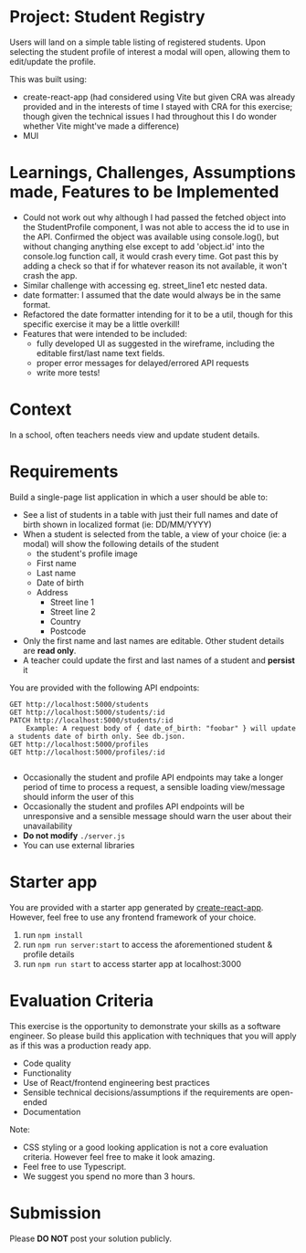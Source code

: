 # Project: Student Registry
Users will land on a simple table listing of registered students. Upon selecting the student profile of interest a modal will open, allowing them to edit/update the profile. 

This was built using:
- create-react-app (had considered using Vite but given CRA was already provided and in the interests of time I stayed with CRA for this exercise; though given the technical issues I had throughout this I do wonder whether Vite might've made a difference)
- MUI

# Learnings, Challenges, Assumptions made, Features to be Implemented
- Could not work out why although I had passed the fetched object into the StudentProfile component, I was not able to access the id to use in the API. Confirmed the object was available using console.log(), but without changing anything else except to add 'object.id' into the console.log function call, it would crash every time. Got past this by adding a check so that if for whatever reason its not available, it won't crash the app. 
- Similar challenge with accessing eg. street_line1 etc nested data.
- date formatter: I assumed that the date would always be in the same format. 
- Refactored the date formatter intending for it to be a util, though for this specific exercise it may be a little overkill!
- Features that were intended to be included: 
    - fully developed UI as suggested in the wireframe, including the editable first/last name text fields. 
    - proper error messages for delayed/errored API requests
    - write more tests! 


# Context
In a school, often teachers needs view and update student details.

# Requirements
Build a single-page list application in which a user should be able to:

- See a list of students in a table with just their full names and date of birth shown in localized format (ie: DD/MM/YYYY)
- When a student is selected from the table,  a view of your choice (ie: a modal) will show the following details of the student
    - the student's profile image
    - First name
    - Last name
    - Date of birth
    - Address
        - Street line 1
        - Street line 2
        - Country
        - Postcode
- Only the first name and last names are editable. Other student details are **read only**.
- A teacher could update the first and last names of a student and **persist** it

You are provided with the following API endpoints:
```
GET http://localhost:5000/students
GET http://localhost:5000/students/:id
PATCH http://localhost:5000/students/:id    
    Example: A request body of { date_of_birth: "foobar" } will update a students date of birth only. See db.json. 
GET http://localhost:5000/profiles
GET http://localhost:5000/profiles/:id
    
```
- Occasionally the student and profile API endpoints may take a longer period of time to process a request, a sensible loading view/message should inform the user of this  
- Occasionally the student and profiles API endpoints will be unresponsive and a sensible message should warn the user about their unavailability  
- **Do not modify** `./server.js`  
- You can use external libraries  

# Starter app
You are provided with a starter app generated by [create-react-app](https://reactjs.org/docs/create-a-new-react-app.html).
However, feel free to use any frontend framework of your choice.

1. run `npm install`
2. run `npm run server:start` to access the aforementioned student & profile details
3. run `npm run start` to access starter app at localhost:3000

# Evaluation Criteria
This exercise is the opportunity to demonstrate your skills as a software engineer. So please build this application with techniques that you will apply as if this was a production ready app.  

- Code quality
- Functionality
- Use of React/frontend engineering best practices
- Sensible technical decisions/assumptions if the requirements are open-ended
- Documentation 

Note:  
- CSS styling or a good looking application is not a core evaluation criteria. However feel free to make it look amazing.  
- Feel free to use Typescript.  
- We suggest you spend no more than 3 hours.  


# Submission
Please **DO NOT** post your solution publicly.